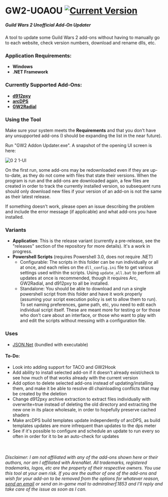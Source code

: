 # GW2-UOAOU [![Current Version](https://img.shields.io/badge/version-0.2.1-blue)](https://github.com/fmmmlee/GW2-Addon-Updater/releases)
##### Guild Wars 2 Unofficial Add-On Updater

A tool to update some Guild Wars 2 add-ons without having to manually go to each website, check version numbers, download and rename dlls, etc.

### Application Requirements:
- **Windows**
- **.NET Framework**

### Currently Supported Add-Ons:
- <a href="https://github.com/megai2/d912pxy">**d912pxy**</a>
- <a href="https://www.deltaconnected.com/arcdps/">**arcDPS**</a>
- <a href="https://github.com/Friendly0Fire/GW2Radial">**GW2Radial**</a>

### Using the Tool
Make sure your system meets the **Requirements** and that you don't have any unsupported add-ons (I should be expanding the list in the near future).

Run "GW2 Addon Updater.exe". A snapshot of the opening UI screen is here:

![0 2 1-UI](https://user-images.githubusercontent.com/30479162/62828601-6b8b5b80-bb9f-11e9-9ed6-aeb4a1b97fc5.jpg)

On the first run, some add-ons may be redownloaded even if they are up-to-date, as they do not come with files that state their versions. When the program is run and the add-ons are downloaded again, a few files are created in order to track the currently installed version, so subsequent runs should only download new files if your version of an add-on is not the same as their latest release.

If something doesn't work, please open an issue describing the problem and include the error message (if applicable) and what add-ons you have installed.

### Variants
- **Application**: This is the release variant (currently a pre-release, see the "releases" section of the repository for more details). It's a work in progress.
- **Powershell Scripts** (requires Powershell 3.0, does not require .NET)
  - Configurable: The scripts in this folder can be run individually or all at once, and each relies on the `dll_config.ini` file to get various settings used within the scripts. Using `update_all.bat` to perform all updates at once is recommended, though it requires Arc, GW2Radial, and d912pxy to all be installed.
  - Standalone: You should be able to download and run a single powershell script from this folder and have it work properly (assuming your script execution policy is set to allow them to run). To set naming preferences, game path, etc, you need to edit each individual script itself. These are meant more for testing or for those who don't care about an interface, or those who want to play with and edit the scripts without messing with a configuration file.

### Uses
- <a href="https://www.newtonsoft.com/json">JSON.Net</a> (bundled with executable)

#### To-Do:
- Look into adding support for TACO and GW2Hook
- Add ability to install selected add-on if it doesn't already exist/check to see how much of that works already with the current version
- Add option to delete selected add-ons instead of updating/installing them, and make it be able to resolve dll chainloading conflicts that may be created by the deletion
- Change d912pxy archive extraction to extract files individually with overwrite=true instead of deleting the old directory and extracting the new one in its place wholesale, in order to hopefully preserve cached shaders
- Make arcDPS build templates update independently of arcDPS, as build templates updates are more infrequent than updates to the dps meter
- See if it's possible to configure and schedule an update to run every so often in order for it to be an auto-check for updates

&nbsp;

###### Disclaimer: I am not affiliated with any of the add-ons shown here or their authors, nor am I affiliated with ArenaNet. All trademarks, registered trademarks, logos, etc are the property of their respective owners. You use this tool at your own risk. If you are the author of one of the add-ons and wish for your add-on to be removed from the options for whatever reason, <a href="mailto:fmmmlee@gmail.com">send an email</a> or send an in-game mail to admiralnerf.1853 and I'll reply and take care of the issue as soon as I can.
